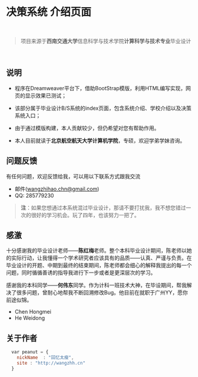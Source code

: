 # 决策系统 介绍页面

<br/>

> 项目来源于**西南交通大学**信息科学与技术学院**计算科学与技术专业**毕业设计

<br>


## 说明

* 程序在Dreamweaver平台下，借助BootStrap模版，利用HTML编写实现，网页的显示效果已测试；


* 该部分属于毕业设计B/S系统的index页面，包含系统介绍、学校介绍以及决策系统入口；


* 由于通过模版构建，本人贡献较少，但仍希望对您有帮助作用。
 

* 本人目前就读于**北京航空航天大学计算机学院**，专硕，欢迎学弟学妹咨询。


## 问题反馈
有任何问题，欢迎反馈给我，可以用以下联系方式跟我交流

* 邮件(wangzhihao.chn@gmail.com)
* QQ: 285779230

> **注**：如果您想通过本系统混过毕业设计，那请不要打扰我，我不想您错过一次的很好的学习机会。玩了四年，也该努力一把了。


## 感激
十分感谢我的毕业设计老师——**陈红梅**老师。整个本科毕业设计期间，陈老师以她的实际行动，让我懂得一个学术研究者应该具有的品质——认真、严谨与负责。在毕业设计的开题、中期到最终的结束期间，陈老师都会细心的解释我提出的每一个问题，同时循循善诱的指导我进行下一步或者是更深层次的学习。

感谢我的本科同学——**何伟东**同学。作为计科一班技术大神，在毕设期间，帮我解决了很多问题，曾耐心地帮我不断回溯修改Bug。他目前在就职于广州YY，愿你前途似锦。

* Chen Hongmei
* He Weidong

## 关于作者

```javascript
  var peanut = {
    nickName  : "回忆太瘦",
    site : "http://wangzhh.cn"
  }
```
